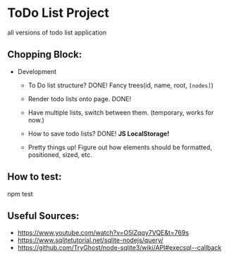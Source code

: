 # ToDo List Project  
all versions of todo list application  

## Chopping Block:  
- Development
    - To Do list structure? DONE!
    Fancy trees(id, name, root, `[nodes]`)

    - Render todo lists onto page. DONE!

    - Have multiple lists, switch between them. (temporary, works for now.)

    - How to save todo lists?  DONE!
    **JS LocalStorage!**  

    - Pretty things up! Figure out how elements should be formatted, positioned, sized, etc.

## How to test:
npm test

## Useful Sources:
- https://www.youtube.com/watch?v=O5lZqqy7VQE&t=769s
- https://www.sqlitetutorial.net/sqlite-nodejs/query/
- https://github.com/TryGhost/node-sqlite3/wiki/API#execsql--callback